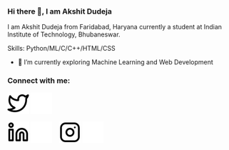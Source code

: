 


### Hi there 👋, I am Akshit Dudeja
I am Akshit Dudeja from Faridabad, Haryana currently a student at Indian Institute of Technology, Bhubaneswar.

Skills: Python/ML/C/C++/HTML/CSS

- 🌱 I’m currently exploring Machine Learning and Web Development 


<!-- [<img src='https://cdn.jsdelivr.net/npm/simple-icons@3.0.1/icons/github.svg' alt='github' height='40'>](https://github.com/akshitdudeja125)  [<img src='https://cdn.jsdelivr.net/npm/simple-icons@3.0.1/icons/linkedin.svg' alt='linkedin' height='40'>](https://www.linkedin.com/in/akshit-dudeja-ba2174227/)  [<img src='https://cdn.jsdelivr.net/npm/simple-icons@3.0.1/icons/facebook.svg' alt='facebook' height='40'>](https://www.facebook.com/akshit.dudeja.125)  [<img src='https://cdn.jsdelivr.net/npm/simple-icons@3.0.1/icons/instagram.svg' alt='instagram' height='40'>](https://www.instagram.com/akshitdudeja125/)  [<img src='https://cdn.jsdelivr.net/npm/simple-icons@3.0.1/icons/twitter.svg' alt='twitter' height='40'>](https://twitter.com/AkshitDudeja)  
 -->
 
 ### Connect with me:

[![website](./img/twitter-light.svg)](https://twitter.com/AkshitDudeja#gh-light-mode-only)
[![website](./img/twitter-dark.svg)](https://twitter.com/AkshitDudeja#gh-dark-mode-only)
&nbsp;&nbsp;

[![website](./img/linkedin-light.svg)](https://www.linkedin.com/in/akshit-dudeja-ba2174227/#gh-light-mode-only)
[![website](./img/linkedin-dark.svg)](https://www.linkedin.com/in/akshit-dudeja-ba2174227/#gh-dark-mode-only)
&nbsp;&nbsp;
[![website](./img/instagram-light.svg)](https://www.instagram.com/akshitdudeja125/#gh-light-mode-only)
[![website](./img/instagram-dark.svg)](https://www.instagram.com/akshitdudeja125/#gh-dark-mode-only)


